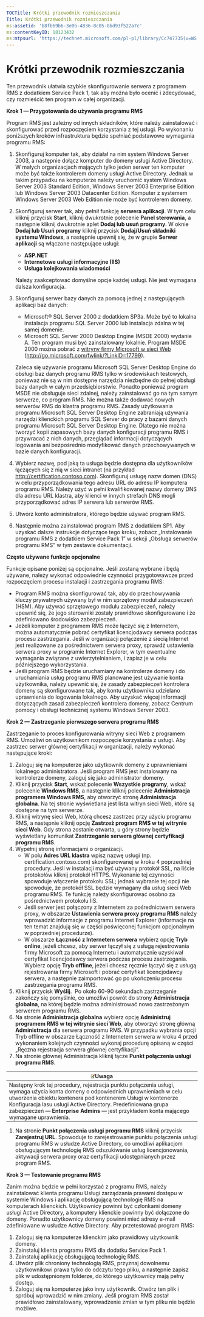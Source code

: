 ```yaml
---
TOCTitle: Krótki przewodnik rozmieszczania
Title: Krótki przewodnik rozmieszczania
ms:assetid: 'b8fb69b6-3e0b-4836-8c05-8bd93f522a7c'
ms:contentKeyID: 18123432
ms:mtpsurl: 'https://technet.microsoft.com/pl-pl/library/Cc747735(v=WS.10)'
---
```


Krótki przewodnik rozmieszczania
================================

Ten przewodnik ułatwia szybkie skonfigurowanie serwera z programem RMS z dodatkiem Service Pack 1, tak aby można było ocenić i zdecydować, czy rozmieścić ten program w całej organizacji.

**Krok 1 — Przygotowania do używania programu RMS**

Program RMS jest zależny od innych składników, które należy zainstalować i skonfigurować przed rozpoczęciem korzystania z tej usługi. Po wykonaniu poniższych kroków infrastruktura będzie spełniać podstawowe wymagania programu RMS:

1.  Skonfiguruj komputer tak, aby działał na nim system Windows Server 2003, a następnie dołącz komputer do domeny usługi Active Directory. W małych organizacjach mających tylko jeden serwer ten komputer może być także kontrolerem domeny usługi Active Directory. Jednak w takim przypadku na komputerze należy uruchomić system Windows Server 2003 Standard Edition, Windows Server 2003 Enterprise Edition lub Windows Server 2003 Datacenter Edition. Komputer z systemem Windows Server 2003 Web Edition nie może być kontrolerem domeny.
2.  Skonfiguruj serwer tak, aby pełnił funkcję **serwera aplikacji**. W tym celu kliknij przycisk **Start**, kliknij dwukrotnie polecenie **Panel sterowania**, a następnie kliknij dwukrotnie aplet **Dodaj lub usuń programy**. W oknie **Dodaj lub Usuń programy** kliknij przycisk **Dodaj/Usuń składniki systemu Windows**, a następnie upewnij się, że w grupie **Serwer aplikacji** są włączone następujące usługi:
    -   **ASP.NET**
    -   **Internetowe usługi informacyjne (IIS)**
    -   **Usługa kolejkowania wiadomości**

    Należy zaakceptować domyślne opcje każdej usługi. Nie jest wymagana dalsza konfiguracja.
3.  Skonfiguruj serwer bazy danych za pomocą jednej z następujących aplikacji baz danych:
    -   Microsoft® SQL Server 2000 z dodatkiem SP3a. Może być to lokalna instalacja programu SQL Server 2000 lub instalacja zdalna w tej samej domenie.
    -   Microsoft SQL Server 2000 Desktop Engine (MSDE 2000) wydanie A. Ten program musi być zainstalowany lokalnie. Program MSDE 2000 można pobrać z [witryny firmy Microsoft w sieci Web](http://go.microsoft.com/fwlink/?linkid=17799) (http://go.microsoft.com/fwlink/?LinkID=17799).

    Zaleca się używanie programu Microsoft SQL Server Desktop Engine do obsługi baz danych programu RMS tylko w środowiskach testowych, ponieważ nie są w nim dostępne narzędzia niezbędne do pełnej obsługi bazy danych w całym przedsiębiorstwie. Ponadto ponieważ program MSDE nie obsługuje sieci zdalnej, należy zainstalować go na tym samym serwerze, co program RMS. Nie można także dodawać nowych serwerów RMS do klastra programu RMS. Zasady użytkowania programu Microsoft SQL Server Desktop Engine zabraniają używania narzędzi klienckich programu SQL Server do pracy z bazami danych programu Microsoft SQL Server Desktop Engine. Dlatego nie można tworzyć kopii zapasowych bazy danych konfiguracji programu RMS i przywracać z nich danych, przeglądać informacji dotyczących logowania ani bezpośrednio modyfikować danych przechowywanych w bazie danych konfiguracji.
4.  Wybierz nazwę, pod jaką ta usługa będzie dostępna dla użytkowników łączących się z nią w sieci intranet (na przykład http://certification.contoso.com). Skonfiguruj usługę nazw domen (DNS) w celu przyporządkowania tego adresu URL do adresu IP komputera programu RMS. Należy użyć w pełni kwalifikowanej nazwy domeny DNS dla adresu URL klastra, aby klienci w innych strefach DNS mogli przyporządkować adres IP serwera lub serwerów RMS.
5.  Utwórz konto administratora, którego będzie używać program RMS.
6.  Następnie można zainstalować program RMS z dodatkiem SP1. Aby uzyskać dalsze instrukcje dotyczące tego kroku, zobacz „Instalowanie programu RMS z dodatkiem Service Pack 1” w sekcji „Obsługa serwerów programu RMS” w tym zestawie dokumentacji.

**Często używane funkcje opcjonalne**

Funkcje opisane poniżej są opcjonalne. Jeśli zostaną wybrane i będą używane, należy wykonać odpowiednie czynności przygotowawcze przed rozpoczęciem procesu instalacji i zastrzegania programu RMS:

-   Program RMS można skonfigurować tak, aby do przechowywania kluczy prywatnych używany był w nim sprzętowy moduł zabezpieczeń (HSM). Aby używać sprzętowego modułu zabezpieczeń, należy upewnić się, że jego sterowniki zostały prawidłowo skonfigurowane i że zdefiniowano środowisko zabezpieczeń.
-   Jeżeli komputer z programem RMS może łączyć się z Internetem, można automatycznie pobrać certyfikat licencjodawcy serwera podczas procesu zastrzegania. Jeśli w organizacji połączenie z siecią Internet jest realizowane za pośrednictwem serwera proxy, sprawdź ustawienia serwera proxy w programie Internet Explorer, w tym ewentualne wymagania związane z uwierzytelnianiem, i zapisz je w celu późniejszego wykorzystania.
-   Jeśli program RMS będzie uruchamiany na kontrolerze domeny i do uruchamiania usług programu RMS planowane jest używanie konta użytkownika, należy upewnić się, że zasady zabezpieczeń kontrolera domeny są skonfigurowane tak, aby kontu użytkownika udzielano uprawnienia do logowania lokalnego. Aby uzyskać więcej informacji dotyczących zasad zabezpieczeń kontrolera domeny, zobacz Centrum pomocy i obsługi technicznej systemu Windows Server 2003.

**Krok 2 — Zastrzeganie pierwszego serwera programu RMS**

Zastrzeganie to proces konfigurowania witryny sieci Web z programem RMS. Umożliwi on użytkownikom rozpoczęcie korzystania z usługi. Aby zastrzec serwer głównej certyfikacji w organizacji, należy wykonać następujące kroki:

1.  Zaloguj się na komputerze jako użytkownik domeny z uprawnieniami lokalnego administratora. Jeśli program RMS jest instalowany na kontrolerze domeny, zaloguj się jako administrator domeny.
2.  Kliknij przycisk **Start**, wskaż polecenie **Wszystkie programy**, wskaż polecenie **Windows RMS**, a następnie kliknij polecenie **Administracja programem Windows RMS**, aby otworzyć stronę **Administracja globalna**. Na tej stronie wyświetlana jest lista witryn sieci Web, które są dostępne na tym serwerze.
3.  Kliknij witrynę sieci Web, którą chcesz zastrzec przy użyciu programu RMS, a następnie kliknij opcję **Zastrzeż program RMS w tej witrynie sieci Web**. Gdy strona zostanie otwarta, u góry strony będzie wyświetlany komunikat **Zastrzeganie serwera głównej certyfikacji programu RMS**.
4.  Wypełnij stronę informacjami o organizacji.
    -   W polu **Adres URL klastra** wpisz nazwę usługi (np. certification.contoso.com) skonfigurowanej w kroku 4 poprzedniej procedury. Jeśli w instalacji ma być używany protokół SSL, na liście protokołów kliknij protokół HTTPS. Wykonanie tej czynności spowoduje włączenie protokołu SSL; jednak wybranie tej opcji nie spowoduje, że protokół SSL będzie wymagany dla usług sieci Web programu RMS. Te funkcję należy skonfigurować osobno za pośrednictwem protokołu IIS.
    -   Jeśli serwer jest połączony z Internetem za pośrednictwem serwera proxy, w obszarze **Ustawienia serwera proxy programu RMS** należy wprowadzić informacje z programu Internet Explorer (informacje na ten temat znajdują się w części poświęconej funkcjom opcjonalnym w poprzedniej procedurze).
    -   W obszarze **Łączność z Internetem serwera** wybierz opcję **Tryb online**, jeżeli chcesz, aby serwer łączył się z usługą rejestrowania firmy Microsoft za pomocą Internetu i automatycznie uzyskiwał certyfikat licencjodawcy serwera podczas procesu zastrzegania. Wybierz opcję **Tryb offline**, jeżeli chcesz ręcznie łączyć się z usługą rejestrowania firmy Microsoft i pobrać certyfikat licencjodawcy serwera, a następnie zaimportować go po ukończeniu procesu zastrzegania programu RMS.
5.  Kliknij przycisk **Wyślij**. 
    Po około 60-90 sekundach zastrzeganie zakończy się pomyślnie, co umożliwi powrót do strony **Administracja globalna**, na której będzie można administrować nowo zastrzeżonym serwerem programu RMS.
6.  Na stronie **Administracja globalna** wybierz opcję **Administruj programem RMS w tej witrynie sieci Web**, aby otworzyć stronę główną **Administracja** dla serwera programu RMS.
    W przypadku wybrania opcji Tryb offline w obszarze Łączność z Internetem serwera w kroku 4 przed wykonaniem kolejnych czynności wykonaj procedurę opisaną w części „Ręczna rejestracja serwera głównej certyfikacji”.
7.  Na stronie głównej Administracja kliknij łącze **Punkt połączenia usługi programu RMS**.

| ![](images/Cc747735.note(WS.10).gif)Uwaga                                                                                                                                                                                                                                                                                        |
|---------------------------------------------------------------------------------------------------------------------------------------------------------------------------------------------------------------------------------------------------------------------------------------------------------------------------------------------------------------|
| Następny krok tej procedury, rejestracja punktu połączenia usługi, wymaga użycia konta domeny o odpowiednich uprawnieniach w celu utworzenia obiektu kontenera pod kontenerem Usługi w kontenerze Konfiguracja lasu usługi Active Directory. Predefiniowana grupa zabezpieczeń — **Enterprise Admins** — jest przykładem konta mającego wymagane uprawnienia. |

1.  Na stronie **Punkt połączenia usługi programu RMS** kliknij przycisk **Zarejestruj URL**. Spowoduje to zarejestrowanie punktu połączenia usługi programu RMS w usłudze Active Directory, co umożliwi aplikacjom obsługującym technologię RMS odszukiwanie usług licencjonowania, aktywacji serwera proxy oraz certyfikacji udostępnianych przez program RMS.

**Krok 3 — Testowanie programu RMS**

Zanim można będzie w pełni korzystać z programu RMS, należy zainstalować klienta programu Usługi zarządzania prawami dostępu w systemie Windows i aplikację obsługującą technologię RMS na komputerach klienckich. Użytkownicy powinni być członkami domeny usługi Active Directory, a komputery klienckie powinny być dołączone do domeny. Ponadto użytkownicy domeny powinni mieć adresy e-mail zdefiniowane w usłudze Active Directory. Aby przetestować program RMS:

1.  Zaloguj się na komputerze klienckim jako prawidłowy użytkownik domeny.
2.  Zainstaluj klienta programu RMS dla dodatku Service Pack 1.
3.  Zainstaluj aplikację obsługującą technologię RMS.
4.  Utwórz plik chroniony technologią RMS, przyznaj dowolnemu użytkownikowi prawa tylko do odczytu tego pliku, a następnie zapisz plik w udostępnionym folderze, do którego użytkownicy mają pełny dostęp.
5.  Zaloguj się na komputerze jako inny użytkownik. Otwórz ten plik i spróbuj wprowadzić w nim zmiany. Jeśli program RMS został prawidłowo zainstalowany, wprowadzenie zmian w tym pliku nie będzie możliwe.
